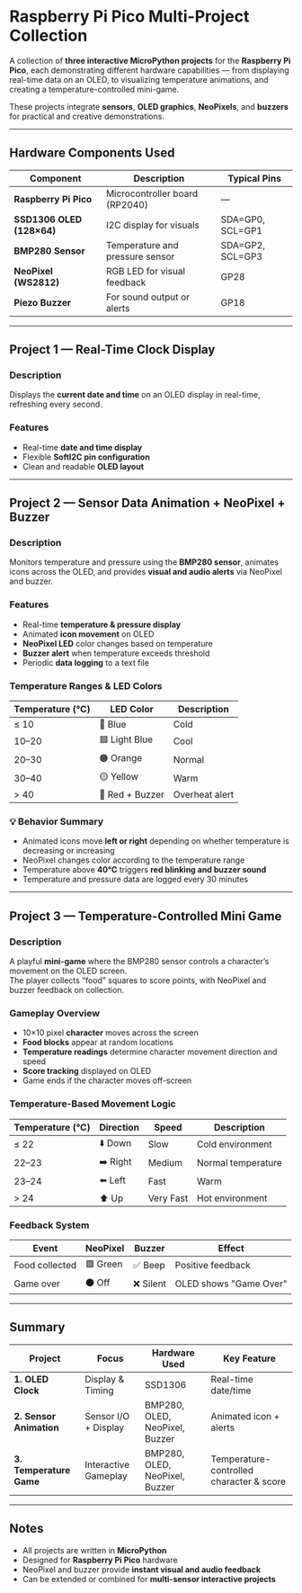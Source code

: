 # Raspberry Pi Pico Multi-Project Collection

A collection of **three interactive MicroPython projects** for the **Raspberry Pi Pico**, each demonstrating different hardware capabilities — from displaying real-time data on an OLED, to visualizing temperature animations, and creating a temperature-controlled mini-game.  

These projects integrate **sensors**, **OLED graphics**, **NeoPixels**, and **buzzers** for practical and creative demonstrations.

---

## Hardware Components Used

| Component | Description | Typical Pins |
|------------|-------------|---------------|
| **Raspberry Pi Pico** | Microcontroller board (RP2040) | — |
| **SSD1306 OLED (128×64)** | I2C display for visuals | SDA=GP0, SCL=GP1 |
| **BMP280 Sensor** | Temperature and pressure sensor | SDA=GP2, SCL=GP3 |
| **NeoPixel (WS2812)** | RGB LED for visual feedback | GP28 |
| **Piezo Buzzer** | For sound output or alerts | GP18 |

---

## Project 1 — Real-Time Clock Display

### Description  
Displays the **current date and time** on an OLED display in real-time, refreshing every second.

### Features
- Real-time **date and time display**  
- Flexible **SoftI2C pin configuration**  
- Clean and readable **OLED layout**  

---

## Project 2 — Sensor Data Animation + NeoPixel + Buzzer

### Description  
Monitors temperature and pressure using the **BMP280 sensor**, animates icons across the OLED, and provides **visual and audio alerts** via NeoPixel and buzzer.

### Features
- Real-time **temperature & pressure display**  
- Animated **icon movement** on OLED  
- **NeoPixel LED** color changes based on temperature  
- **Buzzer alert** when temperature exceeds threshold  
- Periodic **data logging** to a text file  

### Temperature Ranges & LED Colors
| Temperature (°C) | LED Color | Description |
|------------------|------------|-------------|
| ≤ 10 | 🔵 Blue | Cold |
| 10–20 | 🟦 Light Blue | Cool |
| 20–30 | 🟠 Orange | Normal |
| 30–40 | 🟡 Yellow | Warm |
| > 40 | 🔴 Red + Buzzer | Overheat alert |

### 💡 Behavior Summary
- Animated icons move **left or right** depending on whether temperature is decreasing or increasing  
- NeoPixel changes color according to the temperature range  
- Temperature above **40°C** triggers **red blinking and buzzer sound**  
- Temperature and pressure data are logged every 30 minutes  

---

## Project 3 — Temperature-Controlled Mini Game

### Description  
A playful **mini-game** where the BMP280 sensor controls a character’s movement on the OLED screen.  
The player collects “food” squares to score points, with NeoPixel and buzzer feedback on collection.

###  Gameplay Overview
- 10×10 pixel **character** moves across the screen  
- **Food blocks** appear at random locations  
- **Temperature readings** determine character movement direction and speed  
- **Score tracking** displayed on OLED  
- Game ends if the character moves off-screen  

### Temperature-Based Movement Logic
| Temperature (°C) | Direction | Speed | Description |
|------------------|------------|--------|-------------|
| ≤ 22 | ⬇️ Down | Slow | Cold environment |
| 22–23 | ➡️ Right | Medium | Normal temperature |
| 23–24 | ⬅️ Left | Fast | Warm |
| > 24 | ⬆️ Up | Very Fast | Hot environment |

### Feedback System
| Event | NeoPixel | Buzzer | Effect |
|--------|-----------|---------|--------|
| Food collected | 🟩 Green | ✅ Beep | Positive feedback |
| Game over | ⚫ Off | ❌ Silent | OLED shows "Game Over" |

---

## Summary

| Project | Focus | Hardware Used | Key Feature |
|----------|--------|----------------|-------------|
| **1. OLED Clock** | Display & Timing | SSD1306 | Real-time date/time |
| **2. Sensor Animation** | Sensor I/O + Display | BMP280, OLED, NeoPixel, Buzzer | Animated icon + alerts |
| **3. Temperature Game** | Interactive Gameplay | BMP280, OLED, NeoPixel, Buzzer | Temperature-controlled character & score |

---

## Notes
- All projects are written in **MicroPython**  
- Designed for **Raspberry Pi Pico** hardware  
- NeoPixel and buzzer provide **instant visual and audio feedback**  
- Can be extended or combined for **multi-sensor interactive projects**
